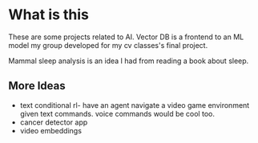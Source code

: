# What is this

These are some projects related to AI. Vector DB is a frontend to an ML model my group developed for my cv classes's final project.

Mammal sleep analysis is an idea I had from reading a book about sleep.

## More Ideas

- text conditional rl- have an agent navigate a video game environment given text commands. voice commands would be cool too.
- cancer detector app
- video embeddings
